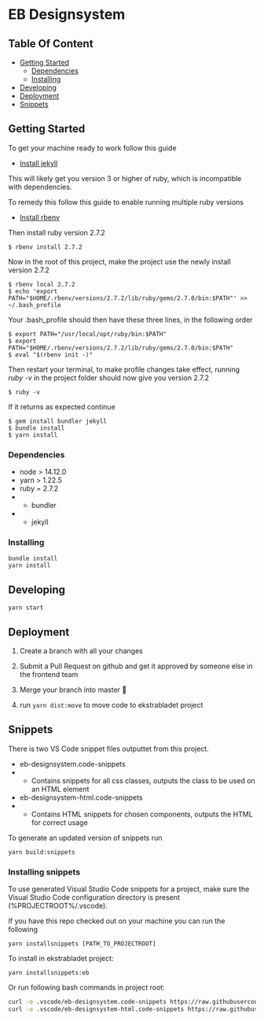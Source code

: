 # EB Designsystem

## Table Of Content

- [Getting Started](#getting-started)
  - [Dependencies](#dependencies)
  - [Installing](#installing)
- [Developing](#developing)
- [Deployment](#deployment)
- [Snippets](#snippets)

## Getting Started

To get your machine ready to work follow this guide

* [Install jekyll](https://jekyllrb.com/docs/installation/macos/)

This will likely get you version 3 or higher of ruby, which is incompatible with dependencies.

To remedy this follow this guide to enable running multiple ruby versions
* [Install rbenv](https://github.com/rbenv/rbenv#installation)

Then install ruby version 2.7.2

```shell
$ rbenv install 2.7.2
```

Now in the root of this project, make the project use the newly install version 2.7.2

```shell
$ rbenv local 2.7.2
$ echo 'export PATH="$HOME/.rbenv/versions/2.7.2/lib/ruby/gems/2.7.0/bin:$PATH"' >> ~/.bash_profile
```

Your .bash_profile should then have these three lines, in the following order

```shell
$ export PATH="/usr/local/opt/ruby/bin:$PATH"
$ export PATH="$HOME/.rbenv/versions/2.7.2/lib/ruby/gems/2.7.0/bin:$PATH"
$ eval "$(rbenv init -)"
```

Then restart your terminal, to make profile changes take effect, running *ruby -v* in the project folder should now give you version 2.7.2

```shell
$ ruby -v
```

If it returns as expected continue

```shell
$ gem install bundler jekyll
$ bundle install
$ yarn install
```

### Dependencies

* node > 14.12.0
* yarn > 1.22.5
* ruby = 2.7.2
* * bundler
* * jekyll

### Installing

```shell
bundle install
yarn install
```

## Developing

`yarn start`

## Deployment

1.  Create a branch with all your changes
2.  Submit a Pull Request on github and get it approved by someone else in the frontend team
3.  Merge your branch into master :rocket:

4.  run `yarn dist:move` to move code to ekstrabladet project

## Snippets

There is two VS Code snippet files outputtet from this project.

- eb-designsystem.code-snippets
- - Contains snippets for all css classes, outputs the class to be used on an HTML element
- eb-designsystem-html.code-snippets
- - Contains HTML snippets for chosen components, outputs the HTML for correct usage

To generate an updated version of snippets run

```yarn
yarn build:snippets
```

### Installing snippets

To use generated Visual Studio Code snippets for a project, make sure the Visual Studio Code configuration directory is present (%PROJECTROOT%/.vscode).

If you have this repo checked out on your machine you can run the following

```yarn
yarn installsnippets [PATH_TO_PROJECTROOT]
```

To install in ekstrabladet project:

```yarn
yarn installsnippets:eb
```

Or run following bash commands in project root:

```bash
curl -o .vscode/eb-designsystem.code-snippets https://raw.githubusercontent.com/EkstraBladetUdvikling/eb-designsystem/master/snippets/eb-designsystem.code-snippets
curl -o .vscode/eb-designsystem-html.code-snippets https://raw.githubusercontent.com/EkstraBladetUdvikling/eb-designsystem/master/snippets/eb-designsystem-html.code-snippets
```

